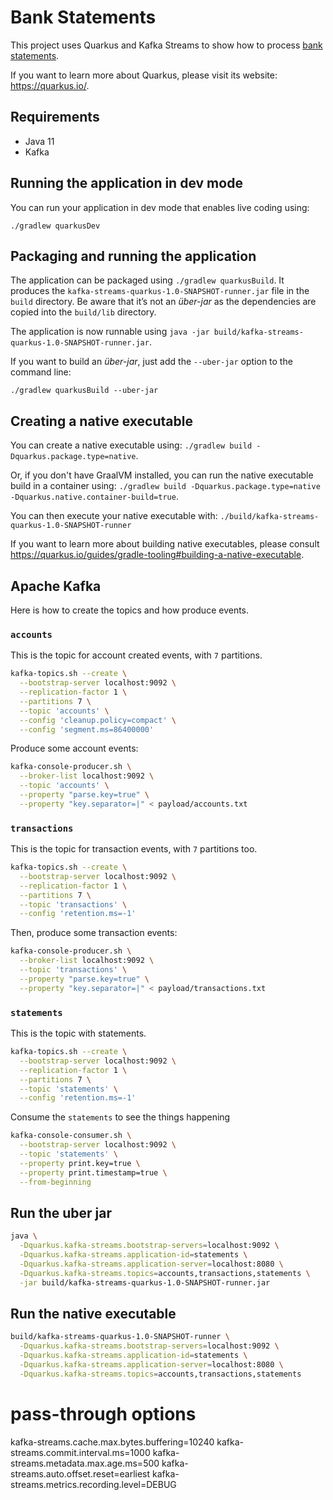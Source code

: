 # Bank Statements

This project uses Quarkus and Kafka Streams to show how to process 
[bank statements](https://en.wikipedia.org/wiki/Bank_statement).

If you want to learn more about Quarkus, please visit its website: https://quarkus.io/.

## Requirements

- Java 11
- Kafka

## Running the application in dev mode

You can run your application in dev mode that enables live coding using:
```
./gradlew quarkusDev
```

## Packaging and running the application

The application can be packaged using `./gradlew quarkusBuild`.
It produces the `kafka-streams-quarkus-1.0-SNAPSHOT-runner.jar` file in the `build` directory.
Be aware that it’s not an _über-jar_ as the dependencies are copied into the `build/lib` directory.

The application is now runnable using `java -jar build/kafka-streams-quarkus-1.0-SNAPSHOT-runner.jar`.

If you want to build an _über-jar_, just add the `--uber-jar` option to the command line:
```
./gradlew quarkusBuild --uber-jar
```

## Creating a native executable

You can create a native executable using: `./gradlew build -Dquarkus.package.type=native`.

Or, if you don't have GraalVM installed, you can run the native executable build in a container using: `./gradlew build -Dquarkus.package.type=native -Dquarkus.native.container-build=true`.

You can then execute your native executable with: `./build/kafka-streams-quarkus-1.0-SNAPSHOT-runner`

If you want to learn more about building native executables, please consult https://quarkus.io/guides/gradle-tooling#building-a-native-executable.

## Apache Kafka

Here is how to create the topics and how produce events.

### `accounts`

This is the topic for account created events, with `7` partitions.

```bash
kafka-topics.sh --create \
  --bootstrap-server localhost:9092 \
  --replication-factor 1 \
  --partitions 7 \
  --topic 'accounts' \
  --config 'cleanup.policy=compact' \
  --config 'segment.ms=86400000' 
```

Produce some account events:

```bash
kafka-console-producer.sh \
  --broker-list localhost:9092 \
  --topic 'accounts' \
  --property "parse.key=true" \
  --property "key.separator=|" < payload/accounts.txt
```

### `transactions`

This is the topic for transaction events, with `7` partitions too.

```bash
kafka-topics.sh --create \
  --bootstrap-server localhost:9092 \
  --replication-factor 1 \
  --partitions 7 \
  --topic 'transactions' \
  --config 'retention.ms=-1' 
```

Then, produce some transaction events:

```bash
kafka-console-producer.sh \
  --broker-list localhost:9092 \
  --topic 'transactions' \
  --property "parse.key=true" \
  --property "key.separator=|" < payload/transactions.txt
```

### `statements`

This is the topic with statements.

```bash
kafka-topics.sh --create \
  --bootstrap-server localhost:9092 \
  --replication-factor 1 \
  --partitions 7 \
  --topic 'statements' \
  --config 'retention.ms=-1' 
```

Consume the `statements` to see the things happening

```bash
kafka-console-consumer.sh \
  --bootstrap-server localhost:9092 \
  --topic 'statements' \
  --property print.key=true \
  --property print.timestamp=true \
  --from-beginning
```

## Run the uber jar

```bash
java \
  -Dquarkus.kafka-streams.bootstrap-servers=localhost:9092 \
  -Dquarkus.kafka-streams.application-id=statements \
  -Dquarkus.kafka-streams.application-server=localhost:8080 \
  -Dquarkus.kafka-streams.topics=accounts,transactions,statements \
  -jar build/kafka-streams-quarkus-1.0-SNAPSHOT-runner.jar
```

## Run the native executable

```bash
build/kafka-streams-quarkus-1.0-SNAPSHOT-runner \
  -Dquarkus.kafka-streams.bootstrap-servers=localhost:9092 \
  -Dquarkus.kafka-streams.application-id=statements \
  -Dquarkus.kafka-streams.application-server=localhost:8080 \
  -Dquarkus.kafka-streams.topics=accounts,transactions,statements
```

# pass-through options
kafka-streams.cache.max.bytes.buffering=10240
kafka-streams.commit.interval.ms=1000
kafka-streams.metadata.max.age.ms=500
kafka-streams.auto.offset.reset=earliest
kafka-streams.metrics.recording.level=DEBUG